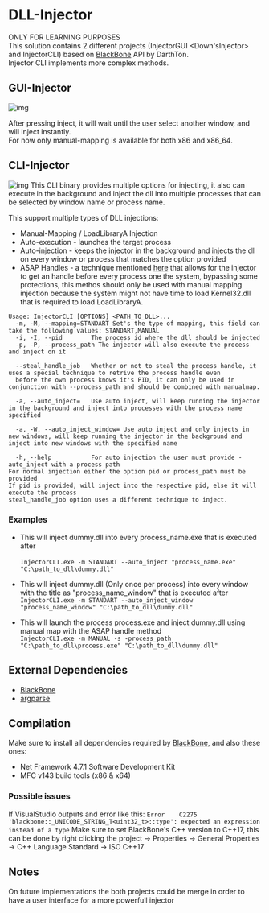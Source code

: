 # DLL-Injector
ONLY FOR LEARNING PURPOSES<br>
This solution contains 2 different projects (InjectorGUI <Down'sInjector> and InjectorCLI) based on [BlackBone](https://github.com/DarthTon/Blackbone) API by DarthTon.<br>
Injector CLI implements more complex methods.

## GUI-Injector
![img](https://i.gyazo.com/568386b94fc2526e9446ca0a99371b12.png)

After pressing inject, it will wait until the user select another window, and will inject instantly.<br>
For now only manual-mapping is available for both x86 and x86_64.

## CLI-Injector
![img](https://i.gyazo.com/2f8ae4c0b83155f92095794326cdd48f.png)
This CLI binary provides multiple options for injecting, it also can execute in the background and inject the dll into multiple processes that can be selected by window name or process name.

This support multiple types of DLL injections:
- Manual-Mapping / LoadLibraryA Injection
- Auto-execution - launches the target process
- Auto-injection - keeps the injector in the background and injects the dll on every window or process that matches the option provided
- ASAP Handles - a technique mentioned [here](https://www.unknowncheats.me/forum/anti-cheat-bypass/236135-asap-handles-v2-getting-handle-process-getting-stripped.html) that allows for the injector to get an handle before every process one the system, bypassing some protections, this methos should only be used with manual mapping injection because the system might not have time to load Kernel32.dll that is required to load LoadLibraryA.
```
Usage: InjectorCLI [OPTIONS] <PATH_TO_DLL>...
  -m, -M, --mapping=STANDART Set's the type of mapping, this field can take the following values: STANDART,MANUAL
  -i, -I, --pid        The process id where the dll should be injected
  -p, -P, --process_path The injector will also execute the process and inject on it

  --steal_handle_job   Whether or not to steal the process handle, it uses a special technique to retrive the process handle even
  before the own process knows it's PID, it can only be used in conjunction with --process_path and should be combined with manualmap.

  -a, --auto_inject=   Use auto inject, will keep running the injector in the background and inject into processes with the process name specified

  -a, -W, --auto_inject_window= Use auto inject and only injects in new windows, will keep running the injector in the background and inject into new windows with the specified name

  -h, --help           For auto injection the user must provide -auto_inject with a process path
For normal injection either the option pid or process_path must be provided
If pid is provided, will inject into the respective pid, else it will execute the process
steal_handle_job option uses a different technique to inject.

```
### Examples

- This will inject dummy.dll into every process_name.exe that is executed after<br><br>
``` InjectorCLI.exe -m STANDART --auto_inject "process_name.exe" "C:\path_to_dll\dummy.dll" ```

- This will inject dummy.dll (Only once per process) into every window with the title as "process_name_window" that is executed after<br>
``` InjectorCLI.exe -m STANDART --auto_inject_window "process_name_window" "C:\path_to_dll\dummy.dll" ```

- This will launch the process process.exe and inject dummy.dll using manual map with the ASAP handle method<br>
``` InjectorCLI.exe -m MANUAL -s -process_path "C:\path_to_dll\process.exe" "C:\path_to_dll\dummy.dll" ```

## External Dependencies
- [BlackBone](https://github.com/DarthTon/Blackbone)
- [argparse](https://github.com/cofyc/argparse)


## Compilation
Make sure to install all dependencies required by [BlackBone](https://github.com/DarthTon/Blackbone), and also these ones:
- Net Framework 4.7.1 Software Development Kit
- MFC v143 build tools (x86 & x64)

### Possible issues
If VisualStudio outputs and error like this:
```Error	C2275	'blackbone::_UNICODE_STRING_T<uint32_t>::type': expected an expression instead of a type```
Make sure to set BlackBone's C++ version to C++17, this can be done by right clicking the project -> Properties -> General Properties -> C++ Language Standard -> ISO C++17

## Notes
On future implementations the both projects could be merge in order to have a user interface for a more powerfull injector
